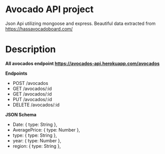 # Avocado API project

Json Api utilizing mongoose and express.
Beautiful data extracted from https://hassavocadoboard.com/


# Description

**All avocados endpoint https://avocados-api.herokuapp.com/avocados**

**Endpoints**
- POST	/avocados
- GET	/avocados/:id
- GET	/avocados/:id
- PUT	/avocados/:id
- DELETE	/avocados/:id


**JSON Schema**
-  Date: { type: String },
-  AveragePrice: { type: Number },
-  type: { type: String },
-  year: { type: Number },
-  region: { type: String },
